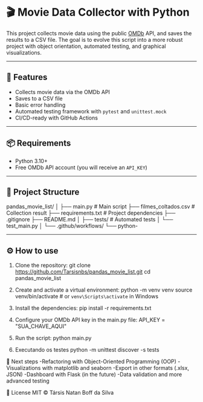 # 🎬 Movie Data Collector with Python

This project collects movie data using the public [OMDb](http://www.omdbapi.com/) API, and saves the results to a CSV file. The goal is to evolve this script into a more robust project with object orientation, automated testing, and graphical visualizations.

---

## 🚀 Features

- Collects movie data via the OMDb API
- Saves to a CSV file
- Basic error handling
- Automated testing framework with `pytest` and `unittest.mock`
- CI/CD-ready with GitHub Actions

---

## 📦 Requirements

- Python 3.10+
- Free OMDb API account (you will receive an `API_KEY`)

---

## 📁 Project Structure
pandas_movie_list/
│
├── main.py # Main script
├── filmes_coltados.csv # Collection result
├── requirements.txt # Project dependencies
├── .gitignore
├── README.md
│
├── tests/ # Automated tests
│ └── test_main.py
│
└── .github/workflows/
└── python-

---

## ⚙️ How to use

1. Clone the repository:
    git clone https://github.com/Tarsisnbs/pandas_movie_list.git
    cd pandas_movie_list

2. Create and activate a virtual environment:
    python -m venv venv
    source venv/bin/activate  # or `venv\Scripts\activate` in Windows

3. Install the dependencies:
    pip install -r requirements.txt

4. Configure your OMDb API key in the main.py file:
    API_KEY = "SUA_CHAVE_AQUI"

5. Run the script:
    python main.py

6. Executando os testes
    python -m unittest discover -s tests

🎯 Next steps
    -Refactoring with Object-Oriented Programming (OOP)
    -Visualizations with matplotlib and seaborn
    -Export in other formats (.xlsx, JSON)
    -Dashboard with Flask (in the future)
    -Data validation and more advanced testing

📌 License
MIT © Társis Natan Boff da Silva
